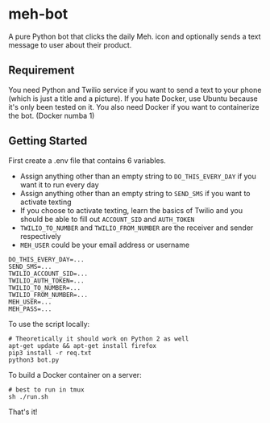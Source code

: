 # meh-bot
A pure Python bot that clicks the daily Meh. icon and optionally sends a text message to user about their product.

## Requirement
You need Python and Twilio service if you want to send a text to your phone (which is just a title and a picture). 
If you hate Docker, use Ubuntu because it's only been tested on it.
You also need Docker if you want to containerize the bot. (Docker numba 1)

## Getting Started
First create a .env file that contains 6 variables.

* Assign anything other than an empty string to ``DO_THIS_EVERY_DAY`` if you want it to run every day
* Assign anything other than an empty string to ``SEND_SMS`` if you want to activate texting
* If you choose to activate texting, learn the basics of Twilio and you should be able to fill out ``ACCOUNT_SID`` and ``AUTH_TOKEN``
* ``TWILIO_TO_NUMBER`` and ``TWILIO_FROM_NUMBER`` are the receiver and sender respectively
* ``MEH_USER`` could be your email address or username
```
DO_THIS_EVERY_DAY=...
SEND_SMS=...
TWILIO_ACCOUNT_SID=...
TWILIO_AUTH_TOKEN=...
TWILIO_TO_NUMBER=...
TWILIO_FROM_NUMBER=...
MEH_USER=...
MEH_PASS=...
```
To use the script locally:
```shell
# Theoretically it should work on Python 2 as well
apt-get update && apt-get install firefox
pip3 install -r req.txt
python3 bot.py
```
To build a Docker container on a server:
```shell
# best to run in tmux
sh ./run.sh
```
That's it!
